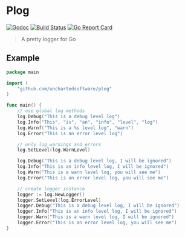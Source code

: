 # Plog

[![Godoc](http://img.shields.io/badge/godoc-reference-blue.svg?style=flat)](http://godoc.org/github.com/unchartedsoftware/plog)
[![Build Status](https://travis-ci.org/unchartedsoftware/plog.svg?branch=master)](https://travis-ci.org/unchartedsoftware/plog)
[![Go Report Card](https://goreportcard.com/badge/github.com/unchartedsoftware/plog)](https://goreportcard.com/report/github.com/unchartedsoftware/plog)

> A pretty logger for Go

## Example

```go
package main

import (
	"github.com/unchartedsoftware/plog"
)

func main() {
	// use global log methods
	log.Debug("This is a debug level log")
	log.Info("This", "is", "an", "info", "level", "log")
	log.Warnf("This is a %s level log", "warn")
	log.Error("This is an error level log")

	// only log warnings and errors
	log.SetLevel(log.WarnLevel)

	log.Debug("This is a debug level log, I will be ignored")
	log.Info("This is an info level log, I will be ignored")
	log.Warn("This is a warn level log, you will see me")
	log.Error("This is an error level log, you will see me")

	// create logger instance
	logger := log.NewLogger()
	logger.SetLevel(log.ErrorLevel)
	logger.Debug("This is a debug level log, I will be ignored")
	logger.Info("This is an info level log, I will be ignored")
	logger.Warn("This is a warn level log, I will be ignored")
	logger.Error("This is an error level log, you will see me")
}
```
